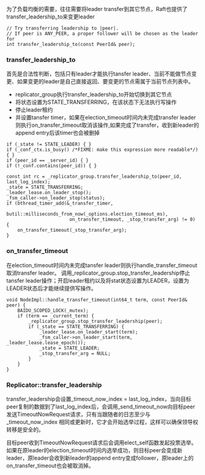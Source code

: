 为了负载均衡的需要，往往需要将leader transfer到其它节点，Raft也提供了transfer_leadership_to来变更leader
```
// Try transferring leadership to |peer|.
// If peer is ANY_PEER, a proper follower will be chosen as the leader for
int transfer_leadership_to(const PeerId& peer);
```

### transfer_leadership_to
首先是合法性判断，包括只有leader才能执行tansfer leader、当前不能做节点变更、如果变更的leader是自己直接返回、要变更的节点需属于当前节点列表中。
- replicator_group执行transfer_leadership_to开始切换到其它节点
- 将状态设置为STATE_TRANSFERRING，在该状态下无法执行写操作
- 停止leader租约
- 并设置tansfer timer，如果在election_timeout时间内未完成transfer leader则执行on_transfer_timeout取消该操作,如果完成了transfer，收到新leader的append entry后该timer也会被删掉

```
if (_state != STATE_LEADER) { }
if (_conf_ctx.is_busy() /*FIXME: make this expression more readable*/) { }
if (peer_id == _server_id) { }
if (!_conf.contains(peer_id)) { }

const int rc = _replicator_group.transfer_leadership_to(peer_id, last_log_index);
_state = STATE_TRANSFERRING;
_leader_lease.on_leader_stop();
_fsm_caller->on_leader_stop(status);
if (bthread_timer_add(&_transfer_timer,
                       butil::milliseconds_from_now(_options.election_timeout_ms),
                       on_transfer_timeout, _stop_transfer_arg) != 0) {
    on_transfer_timeout(_stop_transfer_arg);
}
```

### on_transfer_timeout
在election_timeout时间内未完成tansfer leader则执行handle_transfer_timeout取消transfer leader。
调用_replicator_group.stop_transfer_leadership停止tansfer leader操作；开启leader租约以及将stat状态设置为LEADER，设置为LEADER状态后才能继续提供写操作。 

```
void NodeImpl::handle_transfer_timeout(int64_t term, const PeerId& peer) {
    BAIDU_SCOPED_LOCK(_mutex);
    if (term == _current_term) {
        _replicator_group.stop_transfer_leadership(peer);
        if (_state == STATE_TRANSFERRING) {
            _leader_lease.on_leader_start(term);
            _fsm_caller->on_leader_start(term, _leader_lease.lease_epoch());
            _state = STATE_LEADER;
            _stop_transfer_arg = NULL;
        }
    }
}
```

### Replicator::transfer_leadership
transfer_leadership会设置_timeout_now_index = last_log_index，当向目标peer复制的数据到了last_log_index后，会调用_send_timeout_now向目标peer发送TimeoutNowRequest请求，只有当跟随者的日志至少与 _timeout_now_index 相同或更新时，它才会开始选举过程，这样可以确保领导权转移是安全的。  

目标peer收到TimeoutNowRequest请求后会调用elect_self函数发起投票选举。如果在原leader的election_timeout时间内选举成功，则目标peer会变成新leader，原leader会收到新leader的append entry变成follower，原leader上的on_transfer_timeout也会被取消掉。 


